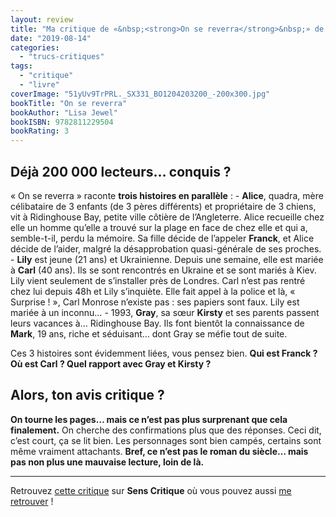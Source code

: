 ```yaml
---
layout: review
title: "Ma critique de «&nbsp;<strong>On se reverra</strong>&nbsp;» de <em>Lisa Jewel</em>"
date: "2019-08-14"
categories: 
  - "trucs-critiques"
tags: 
  - "critique"
  - "livre"
coverImage: "51yUv9TrPRL._SX331_BO1204203200_-200x300.jpg"
bookTitle: "On se reverra"
bookAuthor: "Lisa Jewel"
bookISBN: 9782811229504  
bookRating: 3
---
```


## Déjà 200 000 lecteurs… conquis ?

« On se reverra » raconte **trois histoires en parallèle** : - **Alice**, quadra, mère célibataire de 3 enfants (de 3 pères différents) et propriétaire de 3 chiens, vit à Ridinghouse Bay, petite ville côtière de l’Angleterre. Alice recueille chez elle un homme qu’elle a trouvé sur la plage en face de chez elle et qui a, semble-t-il, perdu la mémoire. Sa fille décide de l’appeler **Franck**, et Alice décide de l’aider, malgré la désapprobation quasi-générale de ses proches. - **Lily** est jeune (21 ans) et Ukrainienne. Depuis une semaine, elle est mariée à **Carl** (40 ans). Ils se sont rencontrés en Ukraine et se sont mariés à Kiev. Lily vient seulement de s’installer près de Londres. Carl n’est pas rentré chez lui depuis 48h et Lily s’inquiète. Elle fait appel à la police et là, « Surprise ! », Carl Monrose n’existe pas : ses papiers sont faux. Lily est mariée à un inconnu… - 1993, **Gray**, sa sœur **Kirsty** et ses parents passent leurs vacances à… Ridinghouse Bay. Ils font bientôt la connaissance de **Mark**, 19 ans, riche et séduisant… dont Gray se méfie tout de suite.

Ces 3 histoires sont évidemment liées, vous pensez bien. **Qui est Franck ? Où est Carl ? Quel rapport avec Gray et Kirsty ?**

## Alors, ton avis critique ?

**On tourne les pages… mais ce n’est pas plus surprenant que cela finalement.** On cherche des confirmations plus que des réponses. Ceci dit, c’est court, ça se lit bien. Les personnages sont bien campés, certains sont même vraiment attachants. **Bref, ce n’est pas le roman du siècle… mais pas non plus une mauvaise lecture, loin de là.**

* * *

Retrouvez [cette critique]( https://www.senscritique.com/livre/On_se_reverra/critique/200310144) sur **Sens Critique** où vous pouvez aussi [me retrouver](http://www.senscritique.com/Arnaud_Malon) !
